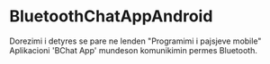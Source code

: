 # BluetoothChatAppAndroid
Dorezimi i detyres se pare ne lenden "Programimi i pajsjeve mobile"
Aplikacioni 'BChat App' mundeson komunikimin permes Bluetooth.

